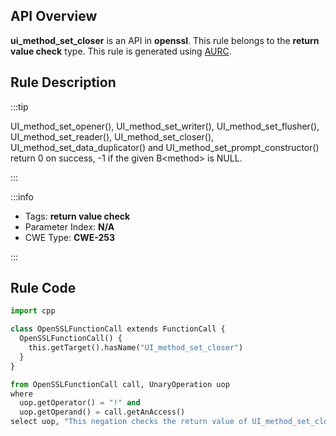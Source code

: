 ---
---


## API Overview
**ui_method_set_closer** is an API in **openssl**. This rule belongs to the **return value check** type. This rule is generated using [AURC](../../tools/AURC).
## Rule Description

:::tip

UI_method_set_opener(), UI_method_set_writer(), UI_method_set_flusher(), UI_method_set_reader(), UI_method_set_closer(), UI_method_set_data_duplicator() and UI_method_set_prompt_constructor() return 0 on success, -1 if the given B\<method\> is NULL.

:::

:::info

- Tags: **return value check**
- Parameter Index: **N/A**
- CWE Type: **CWE-253**

:::

## Rule Code
```python
import cpp

class OpenSSLFunctionCall extends FunctionCall {
  OpenSSLFunctionCall() {
    this.getTarget().hasName("UI_method_set_closer")
  }
}

from OpenSSLFunctionCall call, UnaryOperation uop
where
  uop.getOperator() = "!" and
  uop.getOperand() = call.getAnAccess()
select uop, "This negation checks the return value of UI_method_set_closer."
```